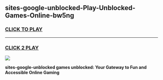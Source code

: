 
## sites-google-unblocked-Play-Unblocked-Games-Online-bw5ng
<h3>
<a href="https://premium76.site?title=sites-google-unblocked&ref=25A">CLICK TO PLAY</a></h3>
<hr>

<h3>
<a href="https://premium76.site?title=sites-google-unblocked&ref=25A">CLICK 2 PLAY</a>
  
</h3>

<a href="https://premium76.site?title=sites-google-unblocked&ref=25A"><img src="https://clearcache.store/games.png"></a>


**sites-google-unblocked games unblocked: Your Gateway to Fun and Accessible Online Gaming**

